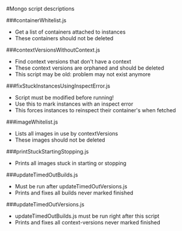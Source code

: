 #Mongo script descriptions

###containerWhitelist.js
 * Get a list of containers attached to instances
 * These containers should not be deleted

###contextVersionsWithoutContext.js
 * Find context versions that don't have a context
 * These context versions are orphaned and should be deleted
 * This script may be old: problem may not exist anymore

###fixStuckInstancesUsingInspectError.js
 * Script must be modified before running!
 * Use this to mark instances with an inspect error
 * This forces instances to reinspect their container's when fetched

###imageWhitelist.js
 * Lists all images in use by contextVersions
 * These images should not be deleted

###printStuckStartingStopping.js
 * Prints all images stuck in starting or stopping

###updateTimedOutBuilds.js
 * Must be run after updateTimedOutVersions.js
 * Prints and fixes all builds never marked finished

###updateTimedOutVersions.js
 * updateTimedOutBuilds.js must be run right after this script
 * Prints and fixes all context-versions never marked finished


